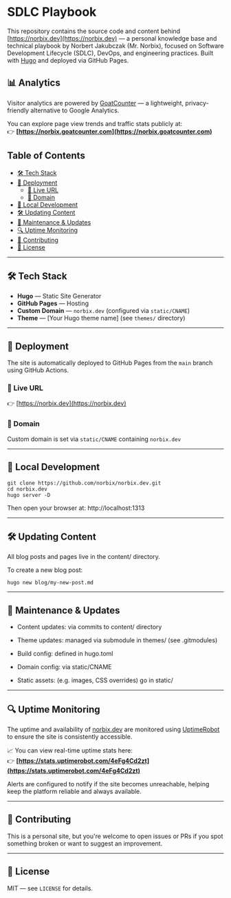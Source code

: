 # SDLC Playbook

This repository contains the source code and content behind [https://norbix.dev](https://norbix.dev) — a personal knowledge base and technical playbook by Norbert Jakubczak (Mr. Norbix), focused on Software Development Lifecycle (SDLC), DevOps, and engineering practices. Built with [Hugo](https://gohugo.io/) and deployed via GitHub Pages.

## 📊 Analytics

Visitor analytics are powered by [GoatCounter](https://www.goatcounter.com) — a lightweight, privacy-friendly alternative to Google Analytics.

You can explore page view trends and traffic stats publicly at:  
👉 **[https://norbix.goatcounter.com](https://norbix.goatcounter.com)**

## Table of Contents
- [🛠️ Tech Stack](#-tech-stack)
- [🚀 Deployment](#-deployment)
  - [🔗 Live URL](#-live-url)
  - [🧾 Domain](#-domain)
- [🧼 Local Development](#-local-development)
- [🛠 Updating Content](#-updating-content)
- [🔄 Maintenance & Updates](#-maintenance--updates)
- [🔍 Uptime Monitoring](#-uptime-monitoring)
- [🤝 Contributing](#-contributing)
- [📜 License](#-license)

---

## 🛠️ Tech Stack

- **Hugo** — Static Site Generator
- **GitHub Pages** — Hosting
- **Custom Domain** — `norbix.dev` (configured via `static/CNAME`)
- **Theme** — [Your Hugo theme name] (see `themes/` directory)

---

## 🚀 Deployment

The site is automatically deployed to GitHub Pages from the `main` branch using GitHub Actions.

### 🔗 Live URL
👉 [https://norbix.dev](https://norbix.dev)

### 🧾 Domain
Custom domain is set via `static/CNAME` containing `norbix.dev`

---

## 🧼 Local Development

```text
git clone https://github.com/norbix/norbix.dev.git
cd norbix.dev
hugo server -D
```

Then open your browser at: http://localhost:1313

---

## 🛠 Updating Content

All blog posts and pages live in the content/ directory.

To create a new blog post:

```text
hugo new blog/my-new-post.md
```

---

## 🔄 Maintenance & Updates

- Content updates: via commits to content/ directory

- Theme updates: managed via submodule in themes/ (see .gitmodules)

- Build config: defined in hugo.toml

- Domain config: via static/CNAME

- Static assets: (e.g. images, CSS overrides) go in static/

---

## 🔍 Uptime Monitoring

The uptime and availability of [norbix.dev](https://norbix.dev) are monitored using [UptimeRobot](https://uptimerobot.com/) to ensure the site is consistently accessible.

📈 You can view real-time uptime stats here:  
👉 **[https://stats.uptimerobot.com/4eFg4Cd2zt](https://stats.uptimerobot.com/4eFg4Cd2zt)**

Alerts are configured to notify if the site becomes unreachable, helping keep the platform reliable and always available.

---

## 🤝 Contributing

This is a personal site, but you're welcome to open issues or PRs if you spot something broken or want to suggest an improvement.

---

## 📜 License

MIT — see `LICENSE` for details.
